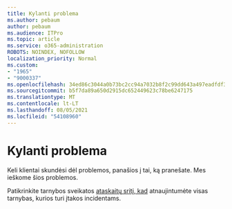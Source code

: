 ```yaml
---
title: Kylanti problema
ms.author: pebaum
author: pebaum
ms.audience: ITPro
ms.topic: article
ms.service: o365-administration
ROBOTS: NOINDEX, NOFOLLOW
localization_priority: Normal
ms.custom:
- "1965"
- "9000337"
ms.openlocfilehash: 34ed86c3044a0b73bc2cc94a7032b8f2c99dd643a497eadfdf3b26172c1200df
ms.sourcegitcommit: b5f7da89a650d2915dc652449623c78be6247175
ms.translationtype: MT
ms.contentlocale: lt-LT
ms.lasthandoff: 08/05/2021
ms.locfileid: "54108960"
---
```

# <a name="emerging-issue"></a>Kylanti problema

Keli klientai skundėsi dėl problemos, panašios į tai, ką pranešate. Mes ieškome šios problemos.

Patikrinkite tarnybos sveikatos [ataskaitų sritį, kad](https://admin.microsoft.com/adminportal/home#/servicehealth) atnaujintumėte visas tarnybas, kurios turi įtakos incidentams.